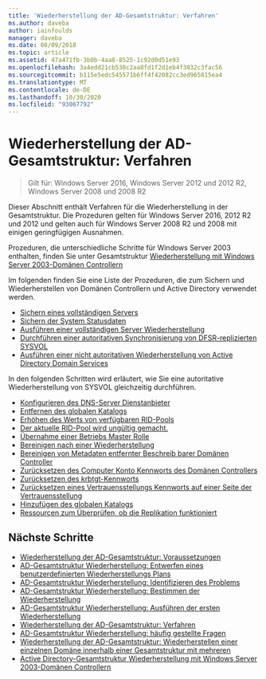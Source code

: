 ```yaml
---
title: 'Wiederherstellung der AD-Gesamtstruktur: Verfahren'
ms.author: daveba
author: iainfoulds
manager: daveba
ms.date: 08/09/2018
ms.topic: article
ms.assetid: 47a471fb-3b0b-4aa8-8525-1c92d0d51e93
ms.openlocfilehash: 3a4edd21cb538c2aa8fd1f2d1eb4f3832c3fac56
ms.sourcegitcommit: b115e5edc545571b6ff4f42082cc3ed965815ea4
ms.translationtype: MT
ms.contentlocale: de-DE
ms.lasthandoff: 10/30/2020
ms.locfileid: "93067792"
---
```

# <a name="ad-forest-recovery---procedures"></a>Wiederherstellung der AD-Gesamtstruktur: Verfahren

>Gilt für: Windows Server 2016, Windows Server 2012 und 2012 R2, Windows Server 2008 und 2008 R2

Dieser Abschnitt enthält Verfahren für die Wiederherstellung in der Gesamtstruktur. Die Prozeduren gelten für Windows Server 2016, 2012 R2 und 2012 und gelten auch für Windows Server 2008 R2 und 2008 mit einigen geringfügigen Ausnahmen.

Prozeduren, die unterschiedliche Schritte für Windows Server 2003 enthalten, finden Sie unter Gesamtstruktur [Wiederherstellung mit Windows Server 2003-Domänen Controllern](AD-Forest-Recovery-Windows-Server-2003.md)

Im folgenden finden Sie eine Liste der Prozeduren, die zum Sichern und Wiederherstellen von Domänen Controllern und Active Directory verwendet werden.

- [Sichern eines vollständigen Servers](AD-Forest-Recovery-Backing-up-a-Full-Server.md)
- [Sichern der System Statusdaten](AD-Forest-Recovery-Backing-up-System-State.md)
- [Ausführen einer vollständigen Server Wiederherstellung](AD-Forest-Recovery-Perform-a-Full-Recovery.md)
- [Durchführen einer autoritativen Synchronisierung von DFSR-replizierten SYSVOL](AD-Forest-Recovery-Authoritative-Recovery-SYSVOL.md)
- [Ausführen einer nicht autoritativen Wiederherstellung von Active Directory Domain Services](AD-Forest-Recovery-Nonauthoritative-Restore.md)

In den folgenden Schritten wird erläutert, wie Sie eine autoritative Wiederherstellung von SYSVOL gleichzeitig durchführen.

- [Konfigurieren des DNS-Server Dienstanbieter](AD-Forest-Recovery-Configure-DNS.md)
- [Entfernen des globalen Katalogs](AD-Forest-Recovery-Remove-GC.md)
- [Erhöhen des Werts von verfügbaren RID-Pools](AD-Forest-Recovery-Raise-RID-Pool.md)
- [Der aktuelle RID-Pool wird ungültig gemacht.](AD-Forest-Recovery-Invaildate-RID-Pool.md)
- [Übernahme einer Betriebs Master Rolle](AD-Forest-Recovery-Seizing-Operations-Master-Role.md)
- [Bereinigen nach einer Wiederherstellung](AD-Forest-Recovery-Cleanup.md)
- [Bereinigen von Metadaten entfernter Beschreib barer Domänen Controller](AD-Forest-Recovery-Cleaning-Metadata.md)
- [Zurücksetzen des Computer Konto Kennworts des Domänen Controllers](AD-Forest-Recovery-Reset-Computer-Account-DC.md)
- [Zurücksetzen des krbtgt-Kennworts](AD-Forest-Recovery-Resetting-the-krbtgt-password.md)
- [Zurücksetzen eines Vertrauensstellungs Kennworts auf einer Seite der Vertrauensstellung](AD-Forest-Recovery-Reset-Trust.md)
- [Hinzufügen des globalen Katalogs](AD-Forest-Recovery-Add-GC.md)
- [Ressourcen zum Überprüfen, ob die Replikation funktioniert](AD-Forest-Recovery-Verify-Replication.md)

## <a name="next-steps"></a>Nächste Schritte

- [Wiederherstellung der AD-Gesamtstruktur: Voraussetzungen](AD-Forest-Recovery-Prerequisties.md)
- [AD-Gesamtstruktur Wiederherstellung: Entwerfen eines benutzerdefinierten Wiederherstellungs Plans](AD-Forest-Recovery-Devising-a-Plan.md)
- [AD-Gesamtstruktur Wiederherstellung: Identifizieren des Problems](AD-Forest-Recovery-Identify-the-Problem.md)
- [AD-Gesamtstruktur Wiederherstellung: Bestimmen der Wiederherstellung](AD-Forest-Recovery-Determine-how-to-Recover.md)
- [AD-Gesamtstruktur Wiederherstellung: Ausführen der ersten Wiederherstellung](AD-Forest-Recovery-Perform-initial-recovery.md)
- [Wiederherstellung der AD-Gesamtstruktur: Verfahren](AD-Forest-Recovery-Procedures.md)
- [AD-Gesamtstruktur Wiederherstellung: häufig gestellte Fragen](AD-Forest-Recovery-FAQ.md)
- [Wiederherstellung der AD-Gesamtstruktur: Wiederherstellen einer einzelnen Domäne innerhalb einer Gesamtstruktur mit mehreren](AD-Forest-Recovery-Single-Domain-in-Multidomain-Recovery.md)
- [Active Directory-Gesamtstruktur Wiederherstellung mit Windows Server 2003-Domänen Controllern](AD-Forest-Recovery-Windows-Server-2003.md)
